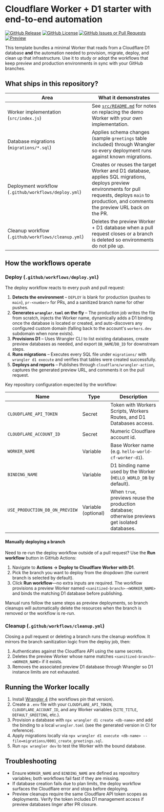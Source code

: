 # Cloudflare Worker + D1 starter with end-to-end automation

[![GitHub Release](https://img.shields.io/github/v/release/Muppet1856/Hello_World_CF_Worker_D1)](https://github.com/Muppet1856/Hello_World_CF_Worker_D1/releases) [![GitHub License](https://img.shields.io/github/license/Muppet1856/Hello_World_CF_Worker_D1)](https://github.com/Muppet1856/Hello_World_CF_Worker_D1/blob/main/LICENSE) [![GitHub Issues or Pull Requests](https://img.shields.io/github/issues/Muppet1856/Hello_World_CF_Worker_D1)](https://github.com/Muppet1856/Hello_World_CF_Worker_D1/issues) <!-- PREVIEW_BADGE_START -->[![Preview](https://img.shields.io/badge/Preview-pr-80-purple)](https://pr-80-hello-world.zellen.workers.dev)<!-- PREVIEW_BADGE_END -->

This template bundles a minimal Worker that reads from a Cloudflare D1 database **and** the automation needed to provision, migrate, deploy, and clean up that infrastructure. Use it to study or adopt the workflows that keep preview and production environments in sync with your GitHub branches.

## What ships in this repository?

| Area | What it demonstrates |
| --- | --- |
| Worker implementation (`src/index.js`) | See <a href="src/">`src/README.md`</a> for notes on replacing the demo Worker with your own implementation. |
| Database migrations (`migrations/*.sql`) | Applies schema changes (sample `greetings` table included) through Wrangler so every deployment runs against known migrations. |
| Deployment workflow (`.github/workflows/deploy.yml`) | Creates or reuses the target Worker and D1 database, applies SQL migrations, deploys preview environments for pull requests, deploys `main` to production, and comments the preview URL back on the PR. |
| Cleanup workflow (`.github/workflows/cleanup.yml`) | Deletes the preview Worker + D1 database when a pull request closes or a branch is deleted so environments do not pile up. |

## How the workflows operate

### Deploy (`.github/workflows/deploy.yml`)

The deploy workflow reacts to every push and pull request:

1. **Detects the environment** – `DEPLOY` is blank for production (pushes to `main`), `pr-<number>` for PRs, and a sanitized branch name for other pushes.
2. **Generates `wrangler.toml` on the fly** – The production job writes the file from scratch, injects the Worker name, dynamically adds a D1 binding once the database is located or created, and auto-discovers any configured custom domain (falling back to the account's `workers.dev` subdomain when none exists).
3. **Provisions D1** – Uses Wrangler CLI to list existing databases, create preview databases as needed, and export `DB_NAME`/`DB_ID` for downstream steps.
4. **Runs migrations** – Executes every SQL file under `migrations/` with `wrangler d1 execute` and verifies that tables were created successfully.
5. **Deploys and reports** – Publishes through `cloudflare/wrangler-action`, captures the generated preview URL, and comments it on the pull request.

Key repository configuration expected by the workflow:

| Name | Type | Description |
| --- | --- | --- |
| `CLOUDFLARE_API_TOKEN` | Secret | Token with Workers Scripts, Workers Routes, and D1 Databases access. |
| `CLOUDFLARE_ACCOUNT_ID` | Secret | Numeric Cloudflare account id. |
| `WORKER_NAME` | Variable | Base Worker name (e.g. `hello-world-cf-worker-d1`). |
| `BINDING_NAME` | Variable | D1 binding name used by the Worker (`HELLO_WORLD_DB` by default). |
| `USE_PRODUCTION_DB_ON_PREVIEW` | Variable (optional) | When `true`, previews reuse the production database; otherwise previews get isolated databases. |

#### Manually deploying a branch

Need to re-run the deploy workflow outside of a pull request? Use the **Run workflow** button in GitHub Actions:

1. Navigate to **Actions → Deploy to Cloudflare Worker with D1**.
2. Pick the branch you want to deploy from the dropdown (the current branch is selected by default).
3. Click **Run workflow**—no extra inputs are required. The workflow provisions a preview Worker named `<sanitized-branch>-<WORKER_NAME>` and binds the matching D1 database before publishing.

Manual runs follow the same steps as preview deployments, so branch cleanups will automatically delete the resources when the branch is removed or the workflow is re-run.

### Cleanup (`.github/workflows/cleanup.yml`)

Closing a pull request or deleting a branch runs the cleanup workflow. It mirrors the branch sanitization logic from the deploy job, then:

1. Authenticates against the Cloudflare API using the same secrets.
2. Deletes the preview Worker whose name matches `<sanitized-branch>-<WORKER_NAME>` if it exists.
3. Removes the associated preview D1 database through Wrangler so D1 instance limits are not exhausted.

## Running the Worker locally

1. Install [Wrangler 4](https://developers.cloudflare.com/workers/wrangler/install-and-update/) (the workflows pin that version).
2. Create a `.env` file with your `CLOUDFLARE_API_TOKEN`, `CLOUDFLARE_ACCOUNT_ID`, and any Worker variables (`SITE_TITLE`, `DEFAULT_GREETING`, etc.).
3. Provision a database with `npx wrangler d1 create <db-name>` and add the binding to a local `wrangler.toml` (see the generated version in CI for reference).
4. Apply migrations locally via `npx wrangler d1 execute <db-name> --file=migrations/0001_create_greetings.sql`.
5. Run `npx wrangler dev` to test the Worker with the bound database.

## Troubleshooting

- Ensure `WORKER_NAME` and `BINDING_NAME` are defined as repository variables; both workflows fail fast if they are missing.
- If database creation fails due to plan limits, the deploy workflow surfaces the Cloudflare error and stops before deploying.
- Preview cleanups require the same Cloudflare API token scopes as deployments. Verify the token includes D1 management access if preview databases linger after PR closure.
